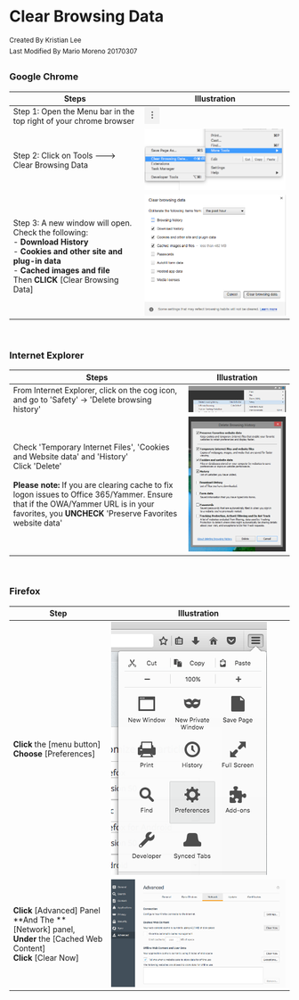 # Clear Browsing Data
<sup>Created By Kristian Lee <br> Last Modified By Mario Moreno 20170307</sup>


### Google Chrome

|		Steps				|			Illustration 			|
|---------------------------|-----------------------------------|
|Step 1: Open the Menu bar in the top right of your chrome browser|![GoogleChrome_Menu_Icon](https://github.com/stephanmario/Markdown_Images/blob/master/GooglChrome_MenuIcon.png)|
|Step 2: Click on Tools ---> Clear Browsing Data|![GoogleChrome_Menu_Tools](https://github.com/stephanmario/Markdown_Images/blob/master/GoogleChrome_ClearBrowsingDataMenu.jpeg)|
|Step 3: A new window will open. Check the following: <br> - **Download History** <br> - **Cookies and other site and plug-in data** <br> - **Cached images and file** <br> Then **CLICK** [Clear Browsing Data]|![ClearBrowserCheckBox](https://github.com/stephanmario/Markdown_Images/blob/master/GoogleClearBrowsingData_checkBox.png) |
<br>

### Internet Explorer
|		Steps		|		Illustration 		|
|-------------------|---------------------------|
|From Internet Explorer, click on the cog icon, and go to 'Safety' -> 'Delete browsing history'|![CogIconDeleteBrowsingHist](https://github.com/stephanmario/Markdown_Images/blob/master/InternetExplorer_Safety_DeleteHistory.png)	|
|Check 'Temporary Internet Files', 'Cookies and Website data' and 'History' <br> Click 'Delete'<br><br> **Please note:** If you are clearing cache to fix logon issues to Office 365/Yammer. Ensure that if the OWA/Yammer URL is in your favorites, you **UNCHECK** 'Preserve Favorites website data'|![DeleteBrowserHistory_checkBox](https://github.com/stephanmario/Markdown_Images/blob/master/InternetExplorer_DeleteCheckBox.png)|
<br>

### Firefox
|	Step	|	Illustration	|
|-------|-------|
|**Click** the [menu button] <br> **Choose** [Preferences]|![FireFox_Menu_preferences](https://github.com/stephanmario/Markdown_Images/blob/master/FirefoxMenu_Icon.png)		|
|**Click** [Advanced] Panel  **And The ** [Network] panel,<br> **Under** the [Cached Web Content] <br> **Click** [Clear Now]|![FirefoxClearCache](https://github.com/stephanmario/Markdown_Images/blob/master/FireFox_clearCache.png) |

